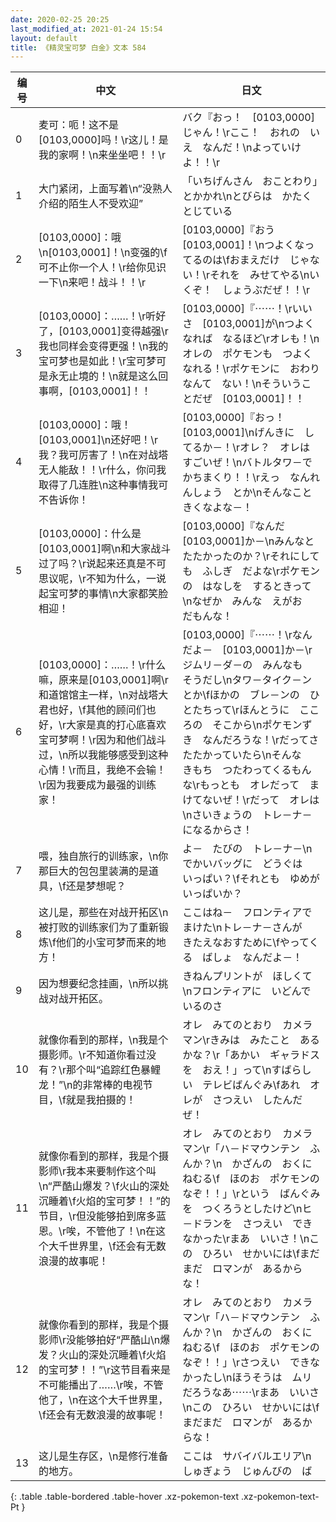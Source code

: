 ```yaml
---
date: 2020-02-25 20:25
last_modified_at: 2021-01-24 15:54
layout: default
title: 《精灵宝可梦 白金》文本 584
---
```

| 编号 | 中文 | 日文 |
| ---- | ---- | ---- |
| 0 | 麦可：呃！这不是[0103,0000]吗！\r这儿！是我的家啊！\n来坐坐吧！！\r | バク『おっ！　[0103,0000]じゃん！\rここ！　おれの　いえ　なんだ！\nよっていけよ！！\r |
| 1 | 大门紧闭，上面写着\n“没熟人介绍的陌生人不受欢迎” | 「いちげんさん　おことわり」とかかれ\nとびらは　かたく　とじている |
| 2 | [0103,0000]：哦\n[0103,0001]！\n变强的\f可不止你一个人！\r给你见识一下\n来吧！战斗！！\r | [0103,0000]『おう　[0103,0001]！\nつよくなってるのは\fおまえだけ　じゃない！\rそれを　みせてやる\nいくぞ！　しょうぶだぜ！！\r |
| 3 | [0103,0000]：……！\r听好了，[0103,0001]变得越强\r我也同样会变得更强！\n我的宝可梦也是如此！\r宝可梦可是永无止境的！\n就是这么回事啊，[0103,0001]！！ | [0103,0000]『⋯⋯！\rいいさ　[0103,0001]が\nつよくなれば　なるほど\rオレも！\nオレの　ポケモンも　つよくなれる！\rポケモンに　おわりなんて　ない！\nそういうことだぜ　[0103,0001]！！ |
| 4 | [0103,0000]：哦！[0103,0001]\n还好吧！\r我？我可厉害了！\n在对战塔无人能敌！！\r什么，你问我取得了几连胜\n这种事情我可不告诉你！ | [0103,0000]『おっ！　[0103,0001]\nげんきに　してるか－！\rオレ？　オレは　すごいぜ！\nバトルタワ－で　かちまくり！！\rえっ　なんれんしょう　とか\nそんなこと　きくなよな－！ |
| 5 | [0103,0000]：什么是[0103,0001]啊\n和大家战斗过了吗？\r说起来还真是不可思议呢，\r不知为什么，一说起宝可梦的事情\n大家都笑脸相迎！ | [0103,0000]『なんだ　[0103,0001]か－\nみんなと　たたかったのか？\rそれにしても　ふしぎ　だよな\rポケモンの　はなしを　するときって\nなぜか　みんな　えがお　だもんな！ |
| 6 | [0103,0000]：……！\r什么嘛，原来是[0103,0001]啊\r和道馆馆主一样，\n对战塔大君也好，\f其他的顾问们也好，\r大家是真的打心底喜欢宝可梦啊！\r因为和他们战斗过，\n所以我能够感受到这种心情！\r而且，我绝不会输！\r因为我要成为最强的训练家！ | [0103,0000]『⋯⋯！\rなんだよ－　[0103,0001]か－\rジムリ－ダ－の　みんなも　そうだし\nタワ－タイク－ンとか\fほかの　ブレ－ンの　ひとたちって\rほんとうに　こころの　そこから\nポケモンずき　なんだろうな！\rだってさ　たたかっていたら\nそんな　きもち　つたわってくるもんな\rもっとも　オレだって　まけてないぜ！\rだって　オレは\nさいきょうの　トレ－ナ－になるからさ！ |
| 7 | 喂，独自旅行的训练家，\n你那巨大的包包里装满的是道具，\f还是梦想呢？ | よ－　たびの　トレ－ナ－\nでかいバッグに　どうぐは　いっぱい？\fそれとも　ゆめが　いっぱいか？ |
| 8 | 这儿是，那些在对战开拓区\n被打败的训练家们为了重新锻炼\f他们的小宝可梦而来的地方！ | ここはね－　フロンティアで　まけた\nトレ－ナ－さんが　きたえなおすために\fやってくる　ばしょ　なんだよ－！ |
| 9 | 因为想要纪念挂画，\n所以挑战对战开拓区。 | きねんプリントが　ほしくて\nフロンティアに　いどんでいるのさ |
| 10 | 就像你看到的那样，\n我是个摄影师。\r不知道你看过没有？\r那个叫“追踪红色暴鲤龙！”\n的非常棒的电视节目，\f就是我拍摄的！ | オレ　みてのとおり　カメラマン\rきみは　みたこと　あるかな？\r「あかい　ギャラドスを　おえ！」って\nすばらしい　テレビばんぐみ\fあれ　オレが　さつえい　したんだぜ！ |
| 11 | 就像你看到的那样，我是个摄影师\r我本来要制作这个叫\n“严酷山爆发？\f火山的深处沉睡着\f火焰的宝可梦！！”的节目，\r但没能够拍到席多蓝恩。\r唉，不管他了！\n在这个大千世界里，\f还会有无数浪漫的故事呢！ | オレ　みてのとおり　カメラマン\r「ハ－ドマウンテン　ふんか？\n　かざんの　おくに　ねむる\f　ほのお　ポケモンの　なぞ！！」\rという　ばんぐみを　つくろうとしたけど\nヒ－ドランを　さつえい　できなかった\rまあ　いいさ！\nこの　ひろい　せかいには\fまだまだ　ロマンが　あるからな！ |
| 12 | 就像你看到的那样，我是个摄影师\r没能够拍好“严酷山\n爆发？火山的深处沉睡着\f火焰的宝可梦！！”\r这节目看来是不可能播出了……\r唉，不管他了，\n在这个大千世界里，\f还会有无数浪漫的故事呢！ | オレ　みてのとおり　カメラマン\r「ハ－ドマウンテン　ふんか？\n　かざんの　おくに　ねむる\f　ほのお　ポケモンの　なぞ！！」\rさつえい　できなかったし\nほうそうは　ムリだろうなあ⋯⋯\rまあ　いいさ\nこの　ひろい　せかいには\fまだまだ　ロマンが　あるからな！ |
| 13 | 这儿是生存区，\n是修行准备的地方。 | ここは　サバイバルエリア\nしゅぎょう　じゅんびの　ば |
{: .table .table-bordered .table-hover .xz-pokemon-text .xz-pokemon-text-Pt }
